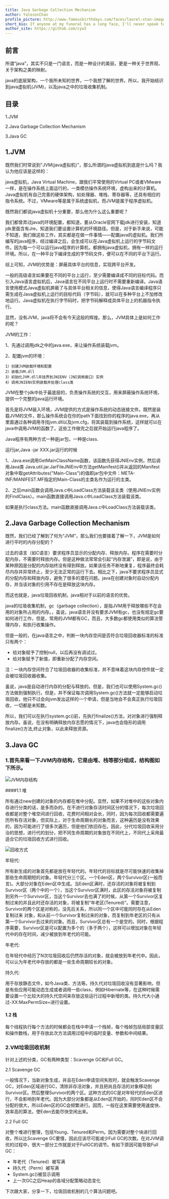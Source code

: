 ```yaml
---
title: Java Garbage Collection Mechanism
author: YalesonChan
profile_picture: http://www.famousbirthdays.com/faces/laurel-stan-image.jpg
short_bio: If anyone at my funeral has a long face, I'll never speak to him again.
author_site: https://github.com/cyw3
---
```


## 前言

所谓“java”，其实不只是一门语言，而是一种设计的美丽，更是一种关于世界观、关于架构之美的映射。

java的底层架构，一个我所未知的世界，一个我想了解的世界。所以，我开始结识到java虚拟机(JVM)，以及java之中的垃圾收集机制。

## 目录

1.JVM

2.Java Garbage Collection Mechanism

3.Java GC


## 1.JVM

既然我们时常说到"JVM(java虚拟机)"，那么所谓的java虚拟机到底是什么吗？我认为他应该是这样的：

java虚拟机，Java Virtual Machine，跟我们平常使用的Virtual PC或者VMware一样，是在操作系统上面运行的，一类模仿操作系统环境，虚构出来的计算机。Java虚拟机有自己完善的硬体架构，如处理器、堆栈、寄存器等，还具有相应的指令系统。不过，VMware等是属于系统虚拟机，而JVM是属于程序虚拟机。

既然我们都说java虚拟机十分重要，那么他为什么这么重要呢？

我们都曾弄过java的环境配置，都知道，要从Oracle官网下载jdk进行安装，知道jdk里面含有Jre，知道我们要设置计算机的环境路径。但是，对于新手来说，可能不知道，我们做这些工作，其实都是在做一件事情——配置java的虚拟机。我们所编写的java程序，经过编译之后，会生成可以在Java虚拟机上运行的字节码文件。因为每一个可以运行java程序的计算机，都拥有java虚拟机，拥有一样的运行环境。所以，在一种平台下编译生成的字节码文件，便可以在不同的平台下运行。

综上可知，JVM的优势是：屏蔽具体平台的信息，实现跨平台开发。

一般的高级语言如果要在不同的平台上运行，至少需要编译成不同的目标代码。而引入Java语言虚拟机后，Java语言在不同平台上运行时不需要重新编译。Java语言使用模式Java虚拟机屏蔽了与具体平台相关的信息，使得Java语言编译程序只需生成在Java虚拟机上运行的目标代码（字节码），就可以在多种平台上不加修改地运行。Java虚拟机在执行字节码时，把字节码解释成具体平台上的机器指令执行。

显然，没有JVM，java将不会有今天这般的辉煌。那么，JVM具体上是如何工作的呢？

JVM的工作：

1、先通过调用jdk之中的java.exe，来让操作系统装载jvm。

2、配置jvm的环境：

	1）创建JVM装载环境和配置
	2）装载JVM.dll
	3）初始化JVM.dll并挂界到JNIENV（JNI调用接口）实例
	4）调用JNIENV实例装载并处理class类
        
JVM在整个jdk中处于最底层的，负责操作系统的交互，用来屏蔽操作系统环境，提供一个完整的java运行环境。
    
首先是将JVM装入环境，JVM提供的方式是操作系统的动态链接文件。既然是装载JVM的文件，那么操作系统会在你的path下面找到你的程序的java.exe，再从里面通过各种调用寻找jvm.dll以及jvm.cfg，将其装载到操作系统，这样就可以在java中调用JVM的函数了。这些工作做完之后就开始运行java程序了。
 
Java程序有两种方式一种是jar包，一种是class.

运行jar,Java -jar XXX.jar运行的时候

1、Java.exe调用GetMainClassName函数，该函数先获得JNIEnv实例，然后调用Java类           Java.util.jar.JarFileJNIEnv中方法getManifest()并从返回的Manifest对象中取getAttributes("Main-Class")的值即jar包中文件：META-INF/MANIFEST.MF指定的Main-Class的主类名作为运行的主类。

2、之后main函数会调用Java.c中LoadClass方法装载该主类（使用JNIEnv实例的FindClass）。main函数直接调用Java.c中LoadClass方法装载该类。

如果是执行class方法。main函数直接调用Java.c中LoadClass方法装载该类。

## 2.Java Garbage Collection Mechanism

既然，我们已经了解到了何为“JVM”，那么我们也要接着了解一下，JVM是如何进行平时的内存分配的？

过去的语言（如C语言）要求程序员显示的分配内存、释放内存。程序在需要时分配内存，不需要时释放内存。但是这种做法常常会引起“内存泄漏”，即是说，由于某种原因是分配的内存始终没有得到释放。如果该任务不断地重复，程序最终会耗尽内存并异常终止，至少无法正常的运行下去。相比之下，java不要求程序员显式的分配内存和释放内存，避免了很多的潜在问题。java在创建对象时自动分配内存，并当该对象的引用不存在是释放这块内存。

而这也就是，java垃圾回收机制，java相对于以前的语言的优势。
 
java的垃圾收集机制，gc（garbage collection），是指JVM用于释放哪些不在会用的对象所占用的内存。，虽说，java语言并没有要求JVM有gc，也没有规定gc要如何进行工作，但是，常用的JVM都有GC，而且，大多数gc都使用类似的算法管理内存，和执行收集操作。

但是一般的，在java语言之中，判断一块内存空间是否符合垃圾回收器标准的标准只有两个：

- 给对象赋予了控制null，以后再没有调试过。
- 给对象赋予了新值，即重新分配了内存空间。

注：一块内存空间符合了垃圾回收器的收集标准，并不意味着这块内存控件就一定会被垃圾回收器收集。
 
虽说，java是自动进行内存的分配与释放的。但是，我们也可以使用System.gc()方法做到强制执行。但是，并不保证每次调用System.gc()方法就一定能够启动垃圾回收，他只不过会向jvm发出这样的一个申请，但是当地会不会真正执行垃圾回收，一切都是未知数。

所以，我们可以在执行system.gc()前，先执行finalize()方法，对对象进行强制释放内存。虽说，在没有明确释放内存志愿的情况下，java也会隐形的调用finalize()方法,终止对象，以此来释放资源。 


## 3.Java GC

### 1.首先来看一下JVM内存结构，它是由堆、栈等部分组成，结构图如下所示。

![JVM内存结构](http://dl2.iteye.com/upload/attachment/0107/3332/dcc4a0d7-2709-3d5e-8bfe-11f9bee29899.jpeg)

####1.1 堆

 所有通过new创建的对象的内存都在堆中分配。显然，如果不对堆中的这些对象内存进行分类的话，是多而杂的。在不进行对象存活时间区分的情况下，每次垃圾回收都是对整个堆空间进行回收，花费时间相对会长，同时，因为每次回收都需要遍历所有存活对象，但实际上，对于生命周期长的对象而言，这种遍历是没有效果的，因为可能进行了很多次遍历，但是他们依旧存在。因此，分代垃圾回收采用分治的思想，进行代的划分，把不同生命周期的对象放在不同代上，不同代上采用最适合它的垃圾回收方式进行回收。

 ![回收方式](http://dl2.iteye.com/upload/attachment/0107/3336/1d0e5a0a-6967-3770-a6c3-80518ba5ffc9.jpeg)

年轻代:

所有新生成的对象首先都是放在年轻代的。年轻代的目标就是尽可能快速的收集掉那些生命周期短的对象。年轻代分三个区。一个Eden区，两个Survivor区(一般而言)。大部分对象在Eden区中生成。当Eden区满时，还存活的对象将被复制到Survivor区（两个中的一个），当这个Survivor区满时，此区的存活对象将被复制到另外一个Survivor区，当这个Survivor去也满了的时候，从第一个Survivor区复制过来的并且此时还存活的对象，将被复制“年老区(Tenured)”。需要注意，Survivor的两个区是对称的，没先后关系，所以同一个区中可能同时存在从Eden复制过来 对象，和从前一个Survivor复制过来的对象，而复制到年老区的只有从第一个Survivor去过来的对象。而且，Survivor区总有一个是空的。同时，根据程序需要，Survivor区是可以配置为多个的（多于两个），这样可以增加对象在年轻代中的存在时间，减少被放到年老代的可能。

年老代:

在年轻代中经历了N次垃圾回收后仍然存活的对象，就会被放到年老代中。因此，可以认为年老代中存放的都是一些生命周期较长的对象。

持久代:

用于存放静态文件，如今Java类、方法等。持久代对垃圾回收没有显著影响，但是有些应用可能动态生成或者调用一些class，例如Hibernate等，在这种时候需要设置一个比较大的持久代空间来存放这些运行过程中新增的类。持久代大小通过-XX:MaxPermSize=<N>进行设置。

#### 1.2 栈

每个线程执行每个方法的时候都会在栈中申请一个栈帧，每个栈帧包括局部变量区和操作数栈，用于存放此次方法调用过程中的临时变量、参数和中间结果。


### 2.VM垃圾回收机制

针对上述的分类，GC有两种类型：Scavenge GC和Full GC。

2.1 Scavenge GC

一般情况下，当新对象生成，并且在Eden申请空间失败时，就会触发Scavenge GC，对Eden区域进行GC，清除非存活对象，并且把尚且存活的对象移动到Survivor区。然后整理Survivor的两个区。这种方式的GC是对年轻代的Eden区进行，不会影响到年老代。因为大部分对象都是从Eden区开始的，同时Eden区不会分配的很大，所以Eden区的GC会频繁进行。因而，一般在这里需要使用速度快、效率高的算法，使Eden去能尽快空闲出来。

2.2 Full GC

对整个堆进行整理，包括Young、Tenured和Perm。因为需要对整个块进行回收，所以比Scavenge GC要慢，因此应该尽可能减少Full GC的次数。在对JVM调优的过程中，很大一部分工作就是对于FullGC的调节。有如下原因可能导致Full GC：

- 年老代（Tenured）被写满
- 持久代（Perm）被写满
- System.gc()被显示调用
- 上一次GC之后Heap的各域分配策略动态变化
 

下次跟大家，分享一下，垃圾回收机制的几个算法问题吧。





